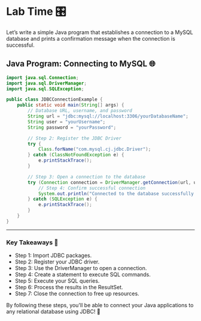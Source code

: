 # Lab Time 🎛️

Let’s write a simple Java program that establishes a connection to a MySQL database and prints a confirmation message when the connection is successful.

## Java Program: Connecting to MySQL 🌐

```java
import java.sql.Connection;
import java.sql.DriverManager;
import java.sql.SQLException;

public class JDBCConnectionExample {
    public static void main(String[] args) {
        // Database URL, username, and password
        String url = "jdbc:mysql://localhost:3306/yourDatabaseName";
        String user = "yourUsername";
        String password = "yourPassword";

        // Step 2: Register the JDBC Driver
        try {
            Class.forName("com.mysql.cj.jdbc.Driver");
        } catch (ClassNotFoundException e) {
            e.printStackTrace();
        }

        // Step 3: Open a connection to the database
        try (Connection connection = DriverManager.getConnection(url, user, password)) {
            // Step 4: Confirm successful connection
            System.out.println("Connected to the database successfully!");
        } catch (SQLException e) {
            e.printStackTrace();
        }
    }
}
```

---

### Key Takeaways 📝

- Step 1: Import JDBC packages.
- Step 2: Register your JDBC driver.
- Step 3: Use the DriverManager to open a connection.
- Step 4: Create a statement to execute SQL commands.
- Step 5: Execute your SQL queries.
- Step 6: Process the results in the ResultSet.
- Step 7: Close the connection to free up resources.

By following these steps, you'll be able to connect your Java applications to any relational database using JDBC! 🎉